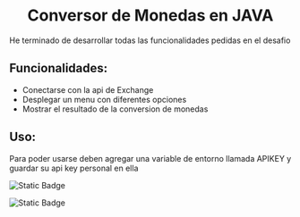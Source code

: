 <h1 align="center"> Conversor de Monedas en JAVA </h1>

He terminado de desarrollar todas las funcionalidades pedidas en el desafio
<h2>Funcionalidades:</h2>

* Conectarse con la api de Exchange
* Desplegar un menu con diferentes opciones
* Mostrar el resultado de la conversion de monedas

## Uso:
Para poder usarse deben agregar una variable de entorno llamada APIKEY y guardar su api key personal en ella


 ![Static Badge](https://img.shields.io/badge/Estado-Terminado-blue)
 
 ![Static Badge](https://img.shields.io/badge/Importante-Sujeto_a_posibles_mejoras-red)
